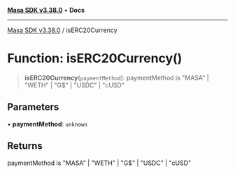 [**Masa SDK v3.38.0**](../README.md) • **Docs**

***

[Masa SDK v3.38.0](../globals.md) / isERC20Currency

# Function: isERC20Currency()

> **isERC20Currency**(`paymentMethod`): paymentMethod is "MASA" \| "WETH" \| "G$" \| "USDC" \| "cUSD"

## Parameters

• **paymentMethod**: `unknown`

## Returns

paymentMethod is "MASA" \| "WETH" \| "G$" \| "USDC" \| "cUSD"
